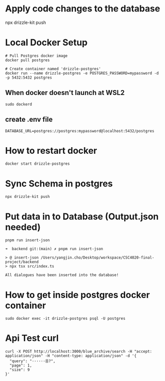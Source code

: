 # Apply code changes to the database

npx drizzle-kit push

# Local Docker Setup

```
# Pull Postgres docker image
docker pull postgres

# Create container named 'drizzle-postgres'
docker run --name drizzle-postgres -e POSTGRES_PASSWORD=mypassword -d -p 5432:5432 postgres
```

## When docker doesn't launch at WSL2

```
sudo dockerd
```

## create .env file

```
DATABASE_URL=postgres://postgres:mypassword@localhost:5432/postgres
```

# How to restart docker

```
docker start drizzle-postgres
```

# Sync Schema in postgres

```
npx drizzle-kit push
```

# Put data in to Database (Output.json needed)

```
pnpm run insert-json
```

```
➜  backend git:(main) ✗ pnpm run insert-json

> @ insert-json /Users/yangjin.cho/Desktop/workspace/CSC4020-final-project/backend
> npx tsx src/index.ts

All dialogues have been inserted into the database!
```

# How to get inside postgres docker container

```
sudo docker exec -it drizzle-postgres psql -U postgres
```

# Api Test curl

```
curl -X POST http://localhost:3000/blue_archive/search -H "accept: application/json" -H "content-type: application/json" -d '{
  "query": "······음?",
  "page": 1,
  "size": 9
}'
```
